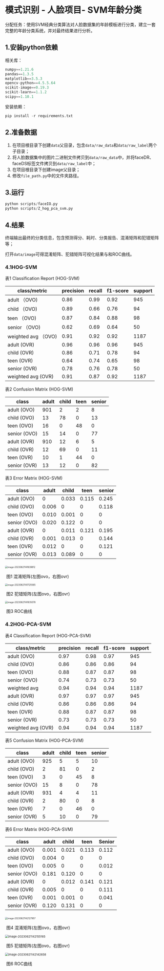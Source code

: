 # 模式识别 - 人脸项目- SVM年龄分类

分配任务：使用SVM经典分类算法对人脸数据集的年龄模板进行分类，建立一套完整的年龄分类系统，并对最终结果进行分析。

## 1.安装python依赖

相关库：

```python
numpy==1.21.6
pandas==1.3.5
matplotlib==3.5.3
opencv-python==4.5.5.64
scikit-image==0.19.3
scikit-learn==1.1.2
scipy==1.10.1
```

安装依赖：

```python
pip install -r requirements.txt
```

## 2.准备数据

1. 在项目根目录下创建`data`父目录，包含`data/raw_data`和`data/raw_label`两个子目录；
2. 将人脸数据集中的图片二进制文件拷贝到`data/raw_data`中，并将faceDR、faceDS标签文件拷贝到`data/raw_label`中；
3. 在项目根目录下创建image父目录；
4. 修改`file_path.py`中的文件夹路径。

## 3.运行

```python
python scripts/faceIO.py
python scripts/Z_hog_pca_svm.py
```

## 4.结果

​	终端输出最终的分类信息，包含预测得分、耗时、分类报告、混淆矩阵和犯错矩阵等；

​	打开`data/image`可得混淆矩阵、犯错矩阵可视化结果与和ROC曲线。

### 4.1HOG-SVM

表1 Classification Report (HOG-SVM)

| **class/metric**     | **precision** | **recall** | **f1-score** | **support** |
| -------------------- | ------------- | ---------- | ------------ | ----------- |
| adult  （OVO)        | 0.86          | 0.99       | 0.92         | 945         |
| child  （OVO)        | 0.89          | 0.66       | 0.76         | 94          |
| teen  （OVO)         | 0.87          | 0.84       | 0.88         | 98          |
| senior  （OVO)       | 0.62          | 0.69       | 0.64         | 50          |
| weighted avg  （OVO) | 0.91          | 0.92       | 0.92         | 1187        |
| adult  (OVR)         | 0.96          | 0.96       | 0.96         | 945         |
| child  (OVR)         | 0.86          | 0.71       | 0.78         | 94          |
| teen  (OVR)          | 0.64          | 0.74       | 0.65         | 98          |
| senior  (OVR)        | 0.78          | 0.76       | 0.78         | 50          |
| weighted avg  (OVR)  | 0.91          | 0.87       | 0.92         | 1187        |

 

表2 Confusion Matrix (HOG-SVM)

| **class**     | **adult** | **child** | **teen** | **senior** |
| ------------- | --------- | --------- | -------- | ---------- |
| adult  (OVO)  | 901       | 2         | 2        | 8          |
| child  (OVO)  | 13        | 78        | 0        | 13         |
| teen  (OVO)   | 16        | 0         | 48       | 0          |
| senior  (OVO) | 15        | 14        | 0        | 77         |
| adult  (OVR)  | 910       | 12        | 6        | 5          |
| child  (OVR)  | 12        | 69        | 0        | 11         |
| teen  (OVR)   | 10        | 1         | 44       | 0          |
| senior  (OVR) | 13        | 12        | 0        | 82         |

 

表3 Error Matrix (HOG-SVM)

| **class**     | **adult** | **child** | **teen** | **senior** |
| ------------- | --------- | --------- | -------- | ---------- |
| adult  (OVO)  | 0         | 0.033     | 0.115    | 0.245      |
| child  (OVO)  | 0.006     | 0         | 0        | 0.118      |
| teen  (OVO)   | 0.010     | 0.001     | 0        | 0          |
| senior  (OVO) | 0.020     | 0.122     | 0        | 0          |
| adult  (OVR)  | 0         | 0.011     | 0.121    | 0.195      |
| child  (OVR)  | 0.001     | 0.013     | 0        | 0.144      |
| teen  (OVR)   | 0.012     | 0         | 0        | 0.121      |
| senior  (OVR) | 0.013     | 0.089     | 0        | 0          |

​                                            <img src="ReadMe.assets/image-20230621141639812.png" alt="image-20230621141639812" style="zoom: 50%;" />               

​                                                                                  图1 混淆矩阵(左图ovo，右图ovr)

<img src="ReadMe.assets/image-20230621141725565.png" alt="image-20230621141725565" style="zoom: 50%;" />

​                                                                                  图2 犯错矩阵(左图ovo，右图ovr)

<img src="ReadMe.assets/image-20230621141835078.png" alt="image-20230621141835078" style="zoom:50%;" />

​                                                                                 			 图3 ROC曲线

### 4.2HOG-PCA-SVM

表4 Classification Report (HOG-PCA-SVM)

| **class/metric**    | **precision** | **recall** | **f1-score** | **support** |
| ------------------- | ------------- | ---------- | ------------ | ----------- |
| adult  (OVO)        | 0.97          | 0.98       | 0.97         | 945         |
| child  (OVO)        | 0.86          | 0.86       | 0.86         | 94          |
| teen  (OVO)         | 0.88          | 0.87       | 0.87         | 98          |
| senior  (OVO)       | 0.74          | 0.73       | 0.73         | 50          |
| weighted avg        | 0.94          | 0.94       | 0.94         | 1187        |
| adult  (OVR)        | 0.97          | 0.97       | 0.97         | 945         |
| child  (OVR)        | 0.86          | 0.86       | 0.86         | 94          |
| teen  (OVR)         | 0.88          | 0.87       | 0.87         | 98          |
| senior  (OVR)       | 0.73          | 0.73       | 0.73         | 50          |
| weighted avg  (OVR) | 0.94          | 0.94       | 0.94         | 1187        |



表5 Confusion Matrix (HOG-PCA-SVM)

| **class**     | **adult** | **child** | **teen** | **senior** |
| ------------- | --------- | --------- | -------- | ---------- |
| adult  (OVO)  | 925       | 5         | 5        | 10         |
| child  (OVO)  | 2         | 81        | 0        | 2          |
| teen  (OVO)   | 3         | 0         | 45       | 8          |
| senior  (OVO) | 15        | 8         | 0        | 78         |
| adult  (OVR)  | 931       | 4         | 4        | 11         |
| child  (OVR)  | 2         | 80        | 0        | 8          |
| teen  (OVR)   | 7         | 0         | 46       | 0          |
| senior  (OVR) | 5         | 10        | 0        | 79         |



表6 Error Matrix (HOG-PCA-SVM)

| class         | adult | child | teen  | Senior |
| ------------- | ----- | ----- | ----- | ------ |
| adult  (OVO)  | 0.001 | 0.021 | 0.113 | 0.112  |
| child  (OVO)  | 0.004 | 0     | 0     | 0      |
| teen  (OVO)   | 0.005 | 0     | 0     | 0.012  |
| senior  (OVO) | 0.181 | 0.120 | 0     | 0      |
| adult  (OVR)  | 0     | 0.012 | 0.141 | 0.121  |
| child  (OVR)  | 0.005 | 0     | 0     | 0.111  |
| teen  (OVR)   | 0.001 | 0.001 | 0     | 0.041  |
| senior  (OVR) | 0.120 | 0.131 | 0     | 0      |

​                                            <img src="ReadMe.assets/image-20230621142127957.png" alt="image-20230621142127957" style="zoom:50%;" />               

​                                                                                  图4 混淆矩阵(左图ovo，右图ovr)

<img src="ReadMe.assets/image-20230621142155165.png" alt="image-20230621142155165" style="zoom:67%;" />

​                                                                                  图5 犯错矩阵(左图ovo，右图ovr)

<img src="ReadMe.assets/image-20230621142142658.png" alt="image-20230621142142658" style="zoom: 67%;" />

​                                                                                 			 图6 ROC曲线



